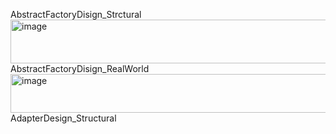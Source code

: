 AbstractFactoryDisign_Strctural
<img width="1110" height="70" alt="image" src="https://github.com/user-attachments/assets/6fab50b7-13d8-47ba-a7f7-82203a0aa472" />
AbstractFactoryDisign_RealWorld
<img width="1106" height="62" alt="image" src="https://github.com/user-attachments/assets/45289271-bd12-42c6-805b-c8a25459e8bb" />
AdapterDesign_Structural
